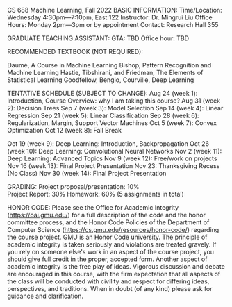 CS 688 Machine Learning, Fall 2022
BASIC INFORMATION:
Time/Location: Wednesday 4:30pm—7:10pm, East 122
Instructor: Dr. Mingrui Liu
Office Hours: Monday 2pm—3pm or by appointment
Contact: Research Hall 355



GRADUATE TEACHING ASSISTANT:
GTA: TBD
Office hour: TBD

RECOMMENDED TEXTBOOK (NOT REQUIRED):

Daumé, A Course in Machine Learning 
Bishop, Pattern Recognition and Machine Learning
Hastie, Tibshirani, and Friedman, The Elements of Statistical Learning
Goodfellow, Bengio, Courville, Deep Learning

TENTATIVE SCHEDULE (SUBJECT TO CHANGE):
Aug 24 (week 1): Introduction, Course Overview: why I am taking this course?
Aug 31 (week 2): Decision Trees 
Sep 7 (week 3): Model Selection
Sep 14 (week 4): Linear Regression
Sep 21 (week 5): Linear Classification
Sep 28 (week 6): Regularization, Margin, Support Vector Machines
Oct 5 (week 7): Convex Optimization
Oct 12 (week 8): Fall Break

Oct 19 (week 9): Deep Learning: Introduction, Backpropagation
Oct 26 (week 10): Deep Learning: Convolutional Neural Networks
Nov 2 (week 11): Deep Learning: Advanced Topics
Nov 9 (week 12): Free/work on projects
Nov 16 (week 13): Final Project Presentation
Nov 23: Thanksgiving Recess (No Class)
Nov 30 (week 14): Final Project Presentation



GRADING:
Project proposal/presentation: 10%  
Project Report: 30% 
Homework: 60% (5 assignments in total)  


HONOR CODE: 
Please see the Office for Academic Integrity (https://oai.gmu.edu/) for a full description of the code and the honor committee process, and the Honor Code Policies of the Department of Computer Science (https://cs.gmu.edu/resources/honor-code/) regarding the course project. GMU is an Honor Code university. The principle of academic integrity is taken seriously and violations are treated gravely. If you rely on someone else's work in an aspect of the course project, you should give full credit in the proper, accepted      form. Another aspect of academic integrity is the free play of ideas. Vigorous discussion and debate are encouraged in this course, with the firm expectation that all aspects of the class will be conducted with civility and respect for differing ideas, perspectives, and traditions. When in doubt (of any kind) please ask for guidance and clarification.




